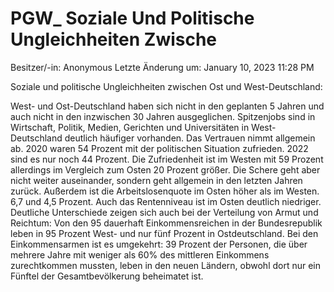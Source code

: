 # PGW_ Soziale Und Politische Ungleichheiten Zwische

Besitzer/-in: Anonymous
Letzte Änderung um: January 10, 2023 11:28 PM

Soziale und politische Ungleichheiten zwischen Ost und West-Deutschland:

West- und Ost-Deutschland haben sich nicht in den geplanten 5 Jahren und auch nicht in den inzwischen 30 Jahren ausgeglichen. Spitzenjobs sind in Wirtschaft, Politik, Medien, Gerichten und Universitäten in West-Deutschland deutlich häufiger vorhanden. Das Vertrauen nimmt allgemein ab. 2020 waren 54 Prozent mit der politischen Situation zufrieden. 2022 sind es nur noch 44 Prozent. Die Zufriedenheit ist im Westen mit 59 Prozent allerdings im Vergleich zum Osten 20 Prozent größer. Die Schere geht aber nicht weiter auseinander, sondern geht allgemein in den letzten Jahren zurück. Außerdem ist die Arbeitslosenquote im Osten höher als im Westen. 6,7 und 4,5 Prozent. Auch das Rentenniveau ist im Osten deutlich niedriger. Deutliche Unterschiede zeigen sich auch bei der Verteilung von Armut und Reichtum: Von den 95 dauerhaft Einkommensreichen in der Bundesrepublik leben in 95 Prozent West- und nur fünf Prozent in Ostdeutschland. Bei den Einkommensarmen ist es umgekehrt: 39 Prozent der Personen, die über mehrere Jahre mit weniger als 60% des mittleren Einkommens zurechtkommen mussten, leben in den neuen Ländern, obwohl dort nur ein Fünftel der Gesamtbevölkerung beheimatet ist.